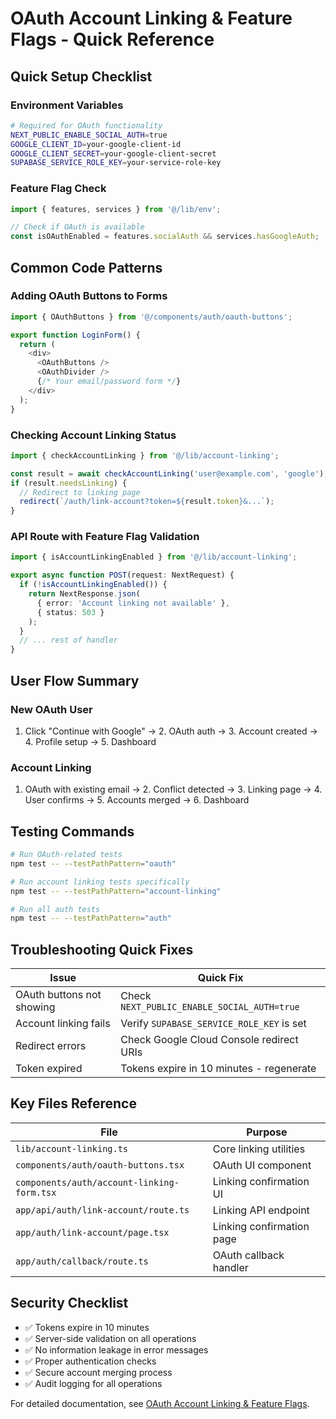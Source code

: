 # OAuth Account Linking & Feature Flags - Quick Reference

## Quick Setup Checklist

### Environment Variables
```bash
# Required for OAuth functionality
NEXT_PUBLIC_ENABLE_SOCIAL_AUTH=true
GOOGLE_CLIENT_ID=your-google-client-id
GOOGLE_CLIENT_SECRET=your-google-client-secret
SUPABASE_SERVICE_ROLE_KEY=your-service-role-key
```

### Feature Flag Check
```typescript
import { features, services } from '@/lib/env';

// Check if OAuth is available
const isOAuthEnabled = features.socialAuth && services.hasGoogleAuth;
```

## Common Code Patterns

### Adding OAuth Buttons to Forms
```typescript
import { OAuthButtons } from '@/components/auth/oauth-buttons';

export function LoginForm() {
  return (
    <div>
      <OAuthButtons />
      <OAuthDivider />
      {/* Your email/password form */}
    </div>
  );
}
```

### Checking Account Linking Status
```typescript
import { checkAccountLinking } from '@/lib/account-linking';

const result = await checkAccountLinking('user@example.com', 'google');
if (result.needsLinking) {
  // Redirect to linking page
  redirect(`/auth/link-account?token=${result.token}&...`);
}
```

### API Route with Feature Flag Validation
```typescript
import { isAccountLinkingEnabled } from '@/lib/account-linking';

export async function POST(request: NextRequest) {
  if (!isAccountLinkingEnabled()) {
    return NextResponse.json(
      { error: 'Account linking not available' },
      { status: 503 }
    );
  }
  // ... rest of handler
}
```

## User Flow Summary

### New OAuth User
1. Click "Continue with Google" → 2. OAuth auth → 3. Account created → 4. Profile setup → 5. Dashboard

### Account Linking
1. OAuth with existing email → 2. Conflict detected → 3. Linking page → 4. User confirms → 5. Accounts merged → 6. Dashboard

## Testing Commands

```bash
# Run OAuth-related tests
npm test -- --testPathPattern="oauth"

# Run account linking tests specifically
npm test -- --testPathPattern="account-linking"

# Run all auth tests
npm test -- --testPathPattern="auth"
```

## Troubleshooting Quick Fixes

| Issue | Quick Fix |
|-------|-----------|
| OAuth buttons not showing | Check `NEXT_PUBLIC_ENABLE_SOCIAL_AUTH=true` |
| Account linking fails | Verify `SUPABASE_SERVICE_ROLE_KEY` is set |
| Redirect errors | Check Google Cloud Console redirect URIs |
| Token expired | Tokens expire in 10 minutes - regenerate |

## Key Files Reference

| File | Purpose |
|------|---------|
| `lib/account-linking.ts` | Core linking utilities |
| `components/auth/oauth-buttons.tsx` | OAuth UI component |
| `components/auth/account-linking-form.tsx` | Linking confirmation UI |
| `app/api/auth/link-account/route.ts` | Linking API endpoint |
| `app/auth/link-account/page.tsx` | Linking confirmation page |
| `app/auth/callback/route.ts` | OAuth callback handler |

## Security Checklist

- ✅ Tokens expire in 10 minutes
- ✅ Server-side validation on all operations
- ✅ No information leakage in error messages
- ✅ Proper authentication checks
- ✅ Secure account merging process
- ✅ Audit logging for all operations

For detailed documentation, see [OAuth Account Linking & Feature Flags](./oauth-account-linking.md). 